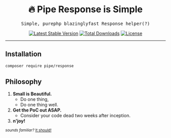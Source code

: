 <h1 align=center>🔥 Pipe Response is Simple</h1>

<p align=center>
  <samp>Simple, purephp blazinglyfast Response helper(?)</samp>
</p>

<p align="center">
    <a href="https://packagist.org/packages/pipe/response"><img src="https://poser.pugx.org/pipe/response/v/stable?style=for-the-badge" alt="Latest Stable Version"/></a>
    <a href="https://packagist.org/packages/pipe/response"><img src="https://poser.pugx.org/pipe/response/downloads?style=for-the-badge" alt="Total Downloads"/></a>
    <a href="https://packagist.org/packages/pipe/response"><img src="https://poser.pugx.org/pipe/response/license?style=for-the-badge" alt="License"/></a>
</p>

---

## Installation

```bash
composer require pipe/response
```

## Philosophy

1. **Small is Beautiful.**
   - Do one thing,
   - Do one thing well.
1. **Get the PoC out ASAP.**
   - Consider your code dead two weeks after inception.
1. **n'joy!**

<small>_sounds familiar?_ [It should!](https://en.wikipedia.org/wiki/Unix_philosophy#Origin)</small>
